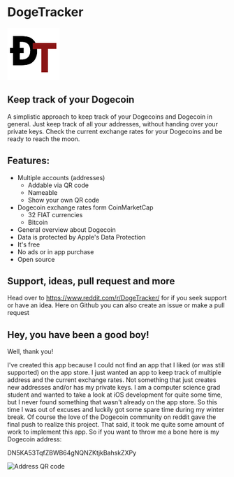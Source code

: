 #  DogeTracker
![DogeTracker Logo](./DogeTracker/Assets.xcassets/AppIcon.appiconset/Icon-60@2x.png)

## Keep track of your Dogecoin

A simplistic approach to keep track of your Dogecoins and Dogecoin in general. Just keep track of all your addresses, without handing over your private keys. Check the current exchange rates for your Dogecoins and be ready to reach the moon.

## Features:

* Multiple accounts (addresses)
    + Addable via QR code
    + Nameable
    + Show your own QR code
* Dogecoin exchange rates form CoinMarketCap
    + 32 FIAT currencies
    + Bitcoin
* General overview about Dogecoin
* Data is protected by Apple's Data Protection
* It's free
* No ads or in app purchase
* Open source

## Support, ideas, pull request and more

Head over to https://www.reddit.com/r/DogeTracker/ for if you seek support or have an idea. Here on Github you can also create an issue or make a pull request

## Hey, you have been a good boy!

Well, thank you! 

I've created this app because I could not find an app that I liked (or was still supported) on the app store. I just wanted an app to keep track of multiple address and the current exchange rates. Not something that just creates new addresses and/or has my private keys. I am a computer science grad student and wanted to take a look at iOS development for quite some time, but I never found something that wasn't already on the app store. So this time I was out of excuses and luckily got some spare time during my winter break. Of course the love of the Dogecoin community on reddit gave the final push to realize this project. That said, it took me quite some amount of work to implement this app. So if you want to throw me a bone here is my Dogecoin address:

DN5KA53TqfZBWB64gNQNZKtjkBahskZXPy

![Address QR code](https://dogechain.info/api/v1/address/qrcode/DN5KA53TqfZBWB64gNQNZKtjkBahskZXPy)
